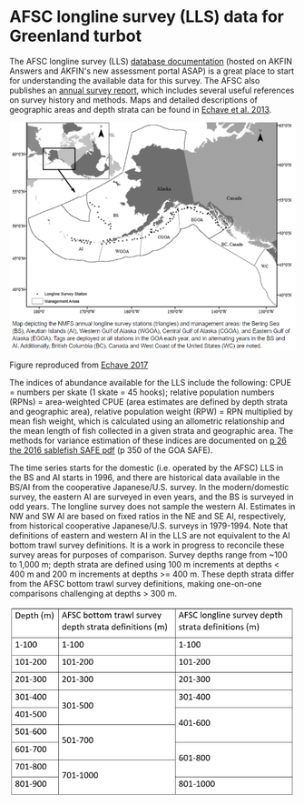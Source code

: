 # AFSC longline survey (LLS) data for Greenland turbot

The AFSC longline survey (LLS) [database documentation](https://akfinbi.psmfc.org/analyticsRes/Documentation/Database_Background_Instructions_AKFIN_20210915.pdf) (hosted on AKFIN Answers and AKFIN's new assessment portal ASAP) is a great place to start for understanding the available data for this survey. The AFSC also publishes an [annual survey report](https://repository.library.noaa.gov/view/noaa/37523), which includes several useful references on survey history and methods. Maps and detailed descriptions of geographic areas and depth strata can be found in [Echave et al. 2013](https://repository.library.noaa.gov/view/noaa/11869). 

![](https://github.com/JaneSullivan-NOAA/lls_turbot/blob/main/data/lls_stations_echave.PNG)

Figure reproduced from [Echave 2017](https://media.fisheries.noaa.gov/dam-migration/first-results-of-the-tagging-of-shortspine-thornyhead-508.pdf)

The indices of abundance available for the LLS include the following: CPUE = numbers per skate (1 skate = 45 hooks); relative population numbers (RPNs) = area-weighted CPUE (area estimates are defined by depth strata and geographic area), relative population weight (RPW) = RPN multiplied by mean fish weight, which is calculated using an allometric relationship and the mean length of fish collected in a given strata and geographic area. The methods for variance estimation of these indices are documented on [p 26 the 2016 sablefish SAFE pdf](https://apps-afsc.fisheries.noaa.gov/REFM/Docs/2016/GOAsablefish.pdf) (p 350 of the GOA SAFE). 

The time series starts for the domestic (i.e. operated by the AFSC) LLS in the BS and AI starts in 1996, and there are historical data available in the BS/AI from the cooperative Japanese/U.S. survey. In the modern/domestic survey, the eastern AI are surveyed in even years, and the BS is surveyed in odd years. The longline survey does not sample the western AI. Estimates in NW and SW AI are based on fixed ratios in the NE and SE AI, respectively, from historical cooperative Japanese/U.S. surveys in 1979-1994. Note that definitions of eastern and western AI in the LLS are not equivalent to the AI bottom trawl survey definitions. It is a work in progress to reconcile these survey areas for purposes of comparison. Survey depths range from ~100 to 1,000 m; depth strata are defined using 100 m increments at depths < 400 m and 200 m increments at depths >= 400 m. These depth strata differ from the AFSC bottom trawl survey definitions, making one-on-one comparisons challenging at depths > 300 m.

![](https://github.com/JaneSullivan-NOAA/lls_turbot/blob/main/data/depth_strata.PNG)



